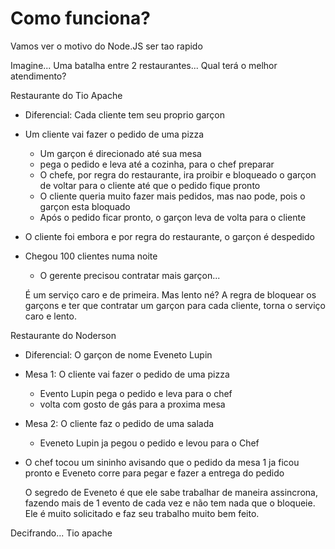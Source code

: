 # Como funciona?
Vamos ver o motivo do Node.JS ser tao rapido


Imagine...
Uma batalha entre 2 restaurantes...
Qual terá o melhor atendimento?

Restaurante do Tio Apache
- Diferencial: Cada cliente tem seu proprio garçon

- Um cliente vai fazer o pedido de uma pizza
    - Um garçon é direcionado até sua mesa
    - pega o pedido e leva até a cozinha, para o chef preparar
    - O chefe, por regra do restaurante, ira proibir e bloqueado o garçon de voltar para o cliente até que o pedido fique pronto
    - O cliente queria muito fazer mais pedidos, mas nao pode, pois o garçon esta bloquado
    - Após o pedido ficar pronto, o garçon leva de volta para o cliente
- O cliente foi embora e por regra do restaurante, o garçon é despedido

- Chegou 100 clientes numa noite
    - O gerente precisou contratar mais garçon...

    É um serviço caro e de primeira. Mas lento né? A regra de bloquear os garçons e ter que contratar um garçon para cada cliente, torna o serviço caro e lento.

Restaurante do Noderson
- Diferencial: O garçon de nome Eveneto Lupin

- Mesa 1: O cliente vai fazer o pedido de uma pizza
    - Evento Lupin pega o pedido e leva para o chef
    - volta com gosto de gás para a proxima mesa
- Mesa 2: O cliente faz o pedido de uma salada
    - Eveneto Lupin ja pegou o pedido e levou para o Chef
- O chef tocou um sininho avisando que o pedido da mesa 1 ja ficou pronto e Eveneto corre para pegar e fazer a entrega do pedido

    O segredo de Eveneto é que ele sabe trabalhar de maneira assincrona, fazendo mais de 1 evento de cada vez e não tem nada que o bloqueie. Ele é muito solicitado e faz seu trabalho muito bem feito.


Decifrando...
Tio apache